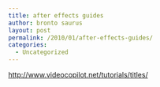 ```yaml
---
title: after effects guides
author: bronto saurus
layout: post
permalink: /2010/01/after-effects-guides/
categories:
  - Uncategorized
---
```

<http://www.videocopilot.net/tutorials/titles/>